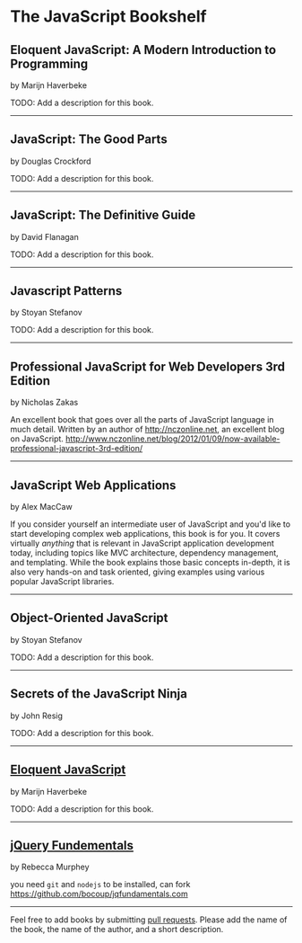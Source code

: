 # The JavaScript Bookshelf

## Eloquent JavaScript: A Modern Introduction to Programming
by Marijn Haverbeke 

TODO: Add a description for this book.

---

## JavaScript: The Good Parts
by Douglas Crockford 

TODO: Add a description for this book.

---

## JavaScript: The Definitive Guide
by David Flanagan

TODO: Add a description for this book.

---

## Javascript Patterns 
by Stoyan Stefanov

TODO: Add a description for this book.

---

## Professional JavaScript for Web Developers 3rd Edition
by Nicholas Zakas

An excellent book that goes over all the parts of JavaScript language in much detail. Written by an author of http://nczonline.net, an excellent blog on JavaScript. http://www.nczonline.net/blog/2012/01/09/now-available-professional-javascript-3rd-edition/

---

## JavaScript Web Applications
by Alex MacCaw

If you consider yourself an intermediate user of JavaScript and you'd like to start developing complex web applications, this book is for you. It covers virtually *anything* that is relevant in JavaScript application development today, including topics like MVC architecture, dependency management, and templating. While the book explains those basic concepts in-depth, it is also very hands-on and task oriented, giving examples using various popular JavaScript libraries.

---

## Object-Oriented JavaScript
by Stoyan Stefanov

TODO: Add a description for this book.

---

## Secrets of the JavaScript Ninja
by John Resig

TODO: Add a description for this book.

---


## [Eloquent JavaScript](http://eloquentjavascript.net/contents.html)
by Marijn Haverbeke

TODO: Add a description for this book.

---

## [jQuery Fundementals](http://jqfundamentals.com/)
by Rebecca Murphey

you need `git` and `nodejs` to be installed, can fork https://github.com/bocoup/jqfundamentals.com 

---

Feel free to add books by submitting [pull requests](https://help.github.com/articles/using-pull-requests). Please add the name of the book, the name of the author, and a short description.

